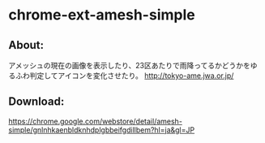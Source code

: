 chrome-ext-amesh-simple
========

About:
--------
アメッシュの現在の画像を表示したり、23区あたりで雨降ってるかどうかをゆるふわ判定してアイコンを変化させたり。
http://tokyo-ame.jwa.or.jp/

Download:
--------
https://chrome.google.com/webstore/detail/amesh-simple/gnlnhkaenbldknhdplgbbeifgdillbem?hl=ja&gl=JP

